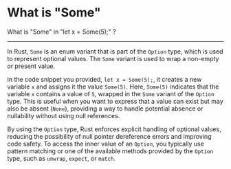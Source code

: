 # What is "Some"

What is "Some" in "let x = Some(5);" ? 

___


In Rust, `Some` is an enum variant that is part of the `Option` type, which is used to represent optional values. The `Some` variant is used to wrap a non-empty or present value.

In the code snippet you provided, `let x = Some(5);`, it creates a new variable `x` and assigns it the value `Some(5)`. Here, `Some(5)` indicates that the variable `x` contains a value of `5`, wrapped in the `Some` variant of the `Option` type. This is useful when you want to express that a value can exist but may also be absent (`None`), providing a way to handle potential absence or nullability without using null references.

By using the `Option` type, Rust enforces explicit handling of optional values, reducing the possibility of null pointer dereference errors and improving code safety. To access the inner value of an `Option`, you typically use pattern matching or one of the available methods provided by the `Option` type, such as `unwrap`, `expect`, or `match`.